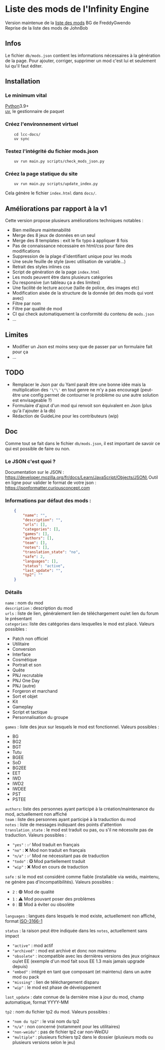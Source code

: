 # Liste des mods de l'Infinity Engine

Version maintenue de la [liste des mods](https://lacouronnedecuivre.github.io/lcc-docs/) BG de FreddyGwendo \
Reprise de la liste des mods de JohnBob

## Infos

Le fichier `db/mods.json` contient les informations nécessaires à la génération de la page. Pour ajouter, corriger, supprimer un mod c'est lui et seulement lui qu'il faut éditer.

## Installation

### Le minimum vital

[Python](https://www.python.org/downloads/)3.9+\
[uv](https://docs.astral.sh/uv/getting-started/installation/), le gestionnaire de paquet

### Créez l'environnement virtuel
```
    cd lcc-docs/
    uv sync
```

### Testez l'intégrité du fichier mods.json
```
    uv run main.py scripts/check_mods_json.py
```

### Créez la page statique du site
```
    uv run main.py scripts/update_index.py
```
Cela génère le fichier `index.html` dans `docs/`.

## Améliorations par rapport à la v1

Cette version propose plusieurs améliorations techniques notables :
* Bien meilleure maintenabilité
* Merge des 8 jeux de données en un seul
* Merge des 8 templates : exit le fix typo à appliquer 8 fois
* Pas de connaissance nécessaire en html/css pour faire des modifications
* Suppression de la plage d'identifiant unique pour les mods
* Une seule feuille de style (avec utilisation de variable…)
* Retrait des styles inlines css
* Script de génération de la page `index.html`
* Les mods peuvent être dans plusieurs catégories
* Du responsive (un tableau ça a des limites)
* Une facilité de lecture accrue (taille de police, des images etc)
* Modification aisée de la structure de la donnée (et des mods qui vont avec)
* Filtre par nom
* Filtre par qualité de mod
* CI qui check automatiquement la conformité du contenu de `mods.json`
* …

## Limites
* Modifier un Json est moins sexy que de passer par un formulaire fait pour ça
* …


## TODO
* Remplacer le Json par du Yaml paraît être une bonne idée mais la multiplication des `'\"\'` en tout genre ne m'y a pas encouragé (peut-être une config permet de contourner le problème ou une autre solution est envisageable ?)
* Formulaire d'ajout d'un mod qui renvoit son équivalent en Json (plus qu'à l'ajouter à la db)
* Rédaction de GuideLine pour les contributeurs (wip)


## Doc

Comme tout se fait dans le fichier `db/mods.json`, il est important de savoir ce qui est possible de faire ou non.

### Le JSON c'est quoi ?
Documentation sur le JSON : https://developer.mozilla.org/fr/docs/Learn/JavaScript/Objects/JSON\
Outil en ligne pour valider le format de votre json : https://jsonformatter.curiousconcept.com


### Informations par défaut des mods :
```json
    {
        "name": "",
        "description": "",
        "urls": [],
        "categories": [],
        "games": [],
        "authors": [],
        "team": [],
        "notes": [],
        "translation_state": "no",
        "safe": 2,
        "languages": [],
        "status": "active",
        "last_update": "",
        "tp2": ""
    }
```


### Détails
`name` : nom du mod\
`description` : description du mod\
`urls` : liste de lien, généralement lien de téléchargement ou/et lien du forum le présentant\
`categories`: liste des catégories dans lesquelles le mod est placé. Valeurs possibles :
 - Patch non officiel
 - Utilitaire
 - Conversion
 - Interface
 - Cosmétique
 - Portrait et son
 - Quête
 - PNJ recrutable
 - PNJ One Day
 - PNJ (autre)
 - Forgeron et marchand
 - Sort et objet
 - Kit
 - Gameplay
 - Script et tactique
 - Personnalisation du groupe

`games` : liste des jeux sur lesquels le mod est fonctionnel. Valeurs possibles :
 - BG
 - BG2
 - BGT
 - Tutu
 - BGEE
 - SoD
 - BG2EE
 - EET
 - IWD
 - IWD2
 - IWDEE
 - PST
 - PSTEE

`authors`: liste des personnes ayant participé à la création/maintenance du mod, actuellement non affiché\
`team` : liste des personnes ayant participé à la traduction du mod\
`notes` : liste de messages indiquant des points d'attention\
`translation_state` : le mod est traduit ou pas, ou s'il ne nécessite pas de traduction. Valeurs possibles :
 - `"yes"` : ✅ Mod traduit en français
 - `"no"` : ❌ Mod non traduit en français
 - `"n/a"` : ✅ Mod ne nécessitant pas de traduction
 - `"todo"` : ❎ Mod partiellement traduit
 - `"wip"` : ❌ Mod en cours de traduction

`safe` : si le mod est considéré comme fiable (installable via weidu, maintenu, ne génère pas d'incompatibilités). Valeurs possibles :
 - `2` : 🟢 Mod de qualité
 - `1` : ⚠️ Mod pouvant poser des problèmes
 - `0` : 🟥 Mod à éviter ou obsolète

`languages` : langues dans lesquels le mod existe, actuellement non affiché, format [ISO-3166-1](https://fr.wikipedia.org/wiki/ISO_3166-1)

`status` : la raison peut être indiquée dans les `notes`, actuellement sans impact
 - `"active"` : mod actif
 - `"archived"` : mod est archivé et donc non maintenu
 - `"obsolete"` : incompatible avec les dernières versions des jeux originaux ou/et EE (exemple d'un mod fait sous EE 1.3 mais jamais upgrade depuis)
 - `"embed"` : intégré en tant que composant (et maintenu) dans un autre mod ou pack
 - `"missing"` : lien de téléchargement disparu
 - `"wip"` : le mod est phase de développement

`last_update` : date connue de la dernière mise à jour du mod, champ automatique, format YYYY-MM

`tp2` : nom du fichier tp2 du mod. Valeurs possibles :
 - `"nom du tp2"` : le vrai nom du tp2
 - `"n/a"` : non concerné (notamment pour les utilitaires)
 - `"non-weidu"` : pas de fichier tp2 car non-WeiDU
 - `"multiple"` : plusieurs fichiers tp2 dans le dossier (plusieurs mods ou plusieurs versions selon le jeu)
